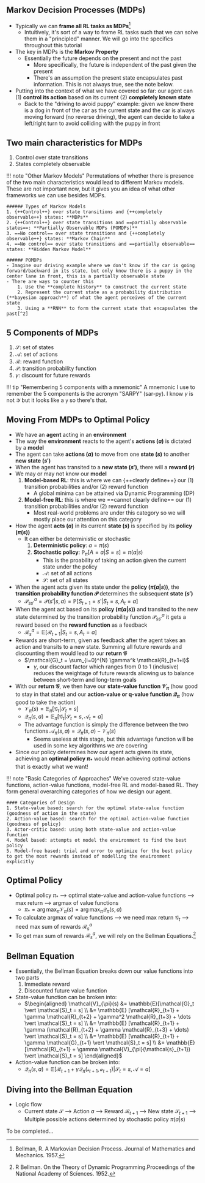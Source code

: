 ## Markov Decision Processes (MDPs)
- Typically we can **frame all RL tasks as MDPs**[^1]
	- Intuitively, it's sort of a way to frame RL tasks such that we can solve them in a "principled" manner. We will go into the specifics throughout this tutorial
- The key in MDPs is the **Markov Property**
	- Essentially the future depends on the present and not the past
		- More specifically, the future is independent of the past given the present
		- There's an assumption the present state encapsulates past information. This is not always true, see the note below.
- Putting into the context of what we have covered so far: our agent can (1) **control its action** based on its current (2) **completely known state**
	- Back to the "driving to avoid puppy" example: given we know there is a dog in front of the car as the current state and the car is always moving forward (no reverse driving), the agent can decide to take a left/right turn to avoid colliding with the puppy in front

## Two main characteristics for MDPs
1. Control over state transitions
2. States completely observable

!!! note "Other Markov Models"
	Permutations of whether there is presence of the two main characteristics would lead to different Markov models. These are not important now, but it gives you an idea of what other frameworks we can use besides MDPs.

	###### Types of Markov Models
	1. {++Control++} over state transitions and {++completely observable++} states: **MDPs**
	2. {++Control++} over state transitions and ==partially observable states==: **Partially Observable MDPs (POMDPs)**
	3. ==No control== over state transitions and {++completely observable++} states: **Markov Chain**
	4. ==No control== over state transitions and ==partially observable== states: **Hidden Markov Model**

	###### POMDPs
	- Imagine our driving example where we don't know if the car is going forward/backward in its state, but only know there is a puppy in the center lane in front, this is a partially observable state
	- There are ways to counter this
		1. Use the **complete history** to construct the current state
		2. Represent the current state as a probability distribution (**bayesian approach**) of what the agent perceives of the current state
		3. Using a **RNN** to form the current state that encapsulates the past[^2]

## 5 Components of MDPs
1. $\mathcal{S}$: set of states
2. $\mathcal{A}$: set of actions
3. $\mathcal{R}$: reward function
4. $\mathcal{P}$: transition probability function
4. $\gamma$: discount for future rewards

!!! tip "Remembering 5 components with a mnemonic"
	A mnemonic I use to remember the 5 components is the acronym "SARPY" (sar-py). I know $\gamma$ is not $\mathcal{Y}$ but it looks like a `y` so there's that.

## Moving From MDPs to Optimal Policy
- We have an **agent** acting in an **environment**
- The way the **environment** reacts to the agent's **actions ($a$)** is dictated by a **model**
- The agent can take **actions ($a$)** to move from one **state ($s$)** to another **new state ($s')$**
- When the agent has transited to a **new state ($s')$**, there will a **reward ($r$)**
- We may or may not know our **model**
	1. **Model-based RL**: this is where we can {++clearly define++} our (1) transition probabilities and/or (2) reward function
		- A global minima can be attained via Dynamic Programming (DP)
	2. **Model-free RL**: this is where we ==cannot clearly define== our (1) transition probabilities and/or (2) reward function
		- Most real-world problems are under this category so we will mostly place our attention on this category
- How the agent **acts ($a$)** in its current **state ($s$)** is specified by its **policy ($\pi(s)$)**
	- It can either be deterministic or stochastic
		1. **Deterministic policy**: $a = \pi(s)$
		2. **Stochastic policy**: $\mathbb{P}_\pi [A=a \vert S=s] = \pi(a | s)$
		 	- This is the proability of taking an action given the current state under the policy
			- $\mathcal{A}$: set of all actions
			- $\mathcal{S}$: set of all states
- When the agent acts given its state under the **policy ($\pi(a | s)$)**, the **transition probability function $\mathcal{P}$** determines the subsequent **state ($s'$)**
	- $\mathcal{P}_{ss'}^a = \mathcal{P}(s' \vert s, a)  = \mathbb{P} [S_{t+1} = s' \vert S_t = s, A_t = a]$
- When the agent act based on its **policy ($\pi(a | s)$)** and transited to the new state determined by the transition probability function $\mathcal{P}_{ss'}^a$ it gets a reward based on the **reward function** as a feedback
	- $\mathcal{R}_s^a = \mathbb{E} [\mathcal{R}_{t+1} \vert S_t = s, A_t = a]$
- Rewards are short-term, given as feedback after the agent takes an action and transits to a new state. Summing all future rewards and discounting them would lead to our **return $\mathcal{G}$**
	- $\mathcal{G}_t = \sum_{i=0}^{N} \gamma^k \mathcal{R}_{t+1+i}$
		- $\gamma$, our discount factor which ranges from 0 to 1 (inclusive) reduces the weightage of future rewards allowing us to balance between short-term and long-term goals
- With our **return $\mathcal{G}$**, we then have our **state-value function $\mathcal{V}_{\pi}$** (how good to stay in that state) and our **action-value or q-value function $\mathcal{Q}_{\pi}$** (how good to take the action)
	- $\mathcal{V}_{\pi}(s) = \mathbb{E}_{\pi}[\mathcal{G}_t \vert \mathcal{S}_t = s]$
	- $\mathcal{Q}_{\pi}(s, a) = \mathbb{E}_{\pi}[\mathcal{G}_t \vert \mathcal{S}_t = s, \mathcal{A}_t = a]$
	- The advantage function is simply the difference between the two functions $\mathcal{A}_{\pi}(s, a) = \mathcal{Q}_{\pi}(s, a) - \mathcal{V}_{\pi}(s)$
		- Seems useless at this stage, but this advantage function will be used in some key algorithms we are covering
- Since our policy determines how our agent acts given its state, achieving an **optimal policy $\pi_*$** would mean achieving optimal actions that is exactly what we want!

!!! note "Basic Categories of Approaches"
	We've covered state-value functions, action-value functions, model-free RL and model-based RL. They form general overarching categories of how we design our agent.

	#### Categories of Design
	1. State-value based: search for the optimal state-value function (goodness of action in the state)
	2. Action-value based: search for the optimal action-value function (goodness of policy)
	3. Actor-critic based: using both state-value and action-value function 
	4. Model based: attempts ot model the environment to find the best policy
	5. Model-free based: trial and error to optimize for the best policy to get the most rewards instead of modelling the environment explicitly

## Optimal Policy
- Optimal policy $\pi_*$ --> optimal state-value and action-value functions --> max return --> argmax of value functions
	- $\pi_{*} = \arg\max_{\pi} \mathcal{V}_{\pi}(s) = \arg\max_{\pi} \mathcal{Q}_{\pi}(s, a)$
- To calculate argmax of value functions --> we need max return $\mathcal{G}_t$ --> need max sum of rewards $\mathcal{R}_s^a$
- To get max sum of rewards $\mathcal{R}_s^a$, we will rely on the Bellman Equations.[^3]


## Bellman Equation
- Essentially, the Bellman Equation breaks down our value functions into two parts
	1. Immediate reward
	2. Discounted future value function
- State-value function can be broken into:
	- $\begin{aligned}
		\mathcal{V}_{\pi}(s) &= \mathbb{E}[\mathcal{G}_t \vert \mathcal{S}_t = s] \\
		&= \mathbb{E} [\mathcal{R}_{t+1} + \gamma \mathcal{R}_{t+2} + \gamma^2 \mathcal{R}_{t+3} + \dots \vert \mathcal{S}_t = s] \\
		&= \mathbb{E} [\mathcal{R}_{t+1} + \gamma (\mathcal{R}_{t+2} + \gamma \mathcal{R}_{t+3} + \dots) \vert \mathcal{S}_t = s] \\
		&= \mathbb{E} [\mathcal{R}_{t+1} + \gamma \mathcal{G}_{t+1} \vert \mathcal{S}_t = s] \\
		&= \mathbb{E} [\mathcal{R}_{t+1} + \gamma \mathcal{V}_{\pi}(\mathcal{s}_{t+1}) \vert \mathcal{S}_t = s]
		\end{aligned}$
- Action-value function can be broken into:
	- $\mathcal{Q}_{\pi}(s, a) = \mathbb{E} [\mathcal{R}_{t+1} + \gamma \mathcal{Q}_{\pi}(\mathcal{s}_{t+1}, \mathcal{a}_{t+1}) \vert \mathcal{S}_t = s, \mathcal{A} = a]$


## Diving into the Bellman Equation
- Logic flow
	- Current state $\mathcal{S}$ --> Action $a$ --> Reward $\mathcal{R}_{t+1}$ --> New state $\mathcal{S}_{t+1}$ --> Multiple possible actions determined by stochastic policy $\pi(a | s)$

To be completed...

[^1]: Bellman, R. A Markovian Decision Process. Journal of Mathematics and Mechanics. 1957.
[^2]: Matthew J. Hausknecht and Peter Stone. [Deep Recurrent Q-Learning for Partially Observable MDPs](https://arxiv.org/abs/1507.06527). 2015.
[^3]: R Bellman. On the Theory of Dynamic Programming.Proceedings of the National Academy of Sciences. 1952.


